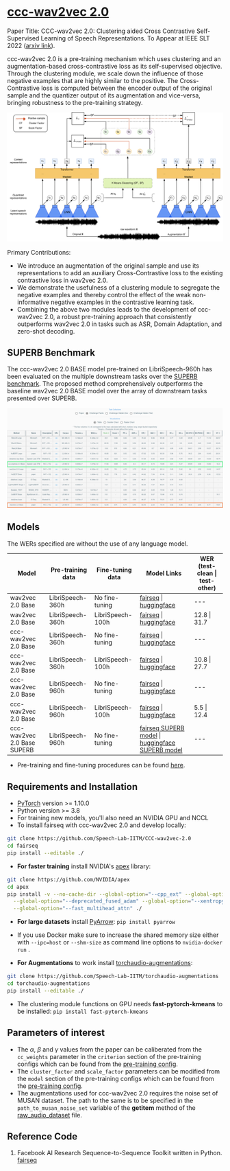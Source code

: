 # [ccc-wav2vec 2.0](https://arxiv.org/abs/2210.02592)

Paper Title: CCC-wav2vec 2.0: Clustering aided Cross Contrastive Self-Supervised Learning of Speech Representations. To Appear at IEEE SLT 2022 ([arxiv link](https://arxiv.org/abs/2210.02592)).

ccc-wav2vec 2.0 is a pre-training mechanism which uses clustering and an augmentation-based cross-contrastive loss as its self-supervised objective. Through the clustering module, we scale down the influence of those negative examples that are highly similar to the positive. The Cross-Contrastive loss is computed between the encoder output of the original sample and the quantizer output of its augmentation and vice-versa, bringing robustness to the pre-training strategy.

<p align="center">
  <img src="docs/CCC-Final.drawio.png" width="700">
</p>

Primary Contributions:
* We introduce an augmentation of the original sample and use its representations to add an auxiliary Cross-Contrastive loss to the existing contrastive loss in wav2vec 2.0.
* We demonstrate the usefulness of a clustering module to segregate the negative examples and thereby control the effect of the weak non-informative negative examples in the contrastive learning task.
* Combining the above two modules leads to the development of ccc-wav2vec 2.0, a robust pre-training approach that consistently outperforms wav2vec 2.0 in tasks such as ASR, Domain Adaptation, and zero-shot decoding.

## SUPERB Benchmark

The ccc-wav2vec 2.0 BASE model pre-trained on LibriSpeech-960h has been evaluated on the multiple downstream tasks over the [SUPERB benchmark](https://superbbenchmark.org/leaderboard?subset=Public+Set). The proposed method comprehensively outperforms the baseline wav2vec 2.0 BASE model over the array of downstream tasks presented over SUPERB.

<p align="center">
  <img src="docs/ccc_superb.jpg" width="700">
</p>

## Models

The WERs specified are without the use of any language model.

Model | Pre-training data | Fine-tuning data | Model Links | WER (test-clean \| test-other)
|---|---|---|---|---
wav2vec 2.0 Base | LibriSpeech-360h | No fine-tuning | [fairseq](https://drive.google.com/file/d/1Z4GGtDkaU4VCio2eyYVe40914tpjWI4V/view?usp=share_link) \| [huggingface](https://huggingface.co/vasista22/wav2vec2-360h-base) | ---
wav2vec 2.0 Base | LibriSpeech-360h | LibriSpeech-100h | [fairseq](https://drive.google.com/file/d/1N5-sJCp6jO_0lkutbSwZx9HT1_M5Lg2b/view?usp=share_link) \| [huggingface](https://huggingface.co/vasista22/wav2vec2-360h-base-ft-100h) | 12.8 \| 31.7
ccc-wav2vec 2.0 Base | LibriSpeech-360h | No fine-tuning | [fairseq](https://drive.google.com/file/d/1iUI75gBFmxz7QnXNnnEY-1_fAsi0noKs/view?usp=share_link) \| [huggingface](https://huggingface.co/vasista22/ccc-wav2vec2-360h-base) | ---
ccc-wav2vec 2.0 Base | LibriSpeech-360h | LibriSpeech-100h | [fairseq](https://drive.google.com/file/d/16le9dRhGNKJAAW4JFjjPSbw26_EobZee/view?usp=share_link) \| [huggingface](https://huggingface.co/vasista22/ccc-wav2vec2-360h-base-ft-100h) | 10.8 \| 27.7
ccc-wav2vec 2.0 Base | LibriSpeech-960h | No fine-tuning | [fairseq](https://drive.google.com/file/d/1rs2eXck0cX1DJE3WoGnsPimMs0nYmQc-/view?usp=share_link) \| [huggingface](https://huggingface.co/vasista22/ccc-wav2vec2-base) | ---
ccc-wav2vec 2.0 Base | LibriSpeech-960h | LibriSpeech-100h | [fairseq](https://drive.google.com/file/d/18TOKavkfnbXkztnMTXbww6YXXAtkPVGc/view?usp=share_link) \| [huggingface](https://huggingface.co/vasista22/ccc-wav2vec2-base-100h) | 5.5 \| 12.4
ccc-wav2vec 2.0 Base SUPERB | LibriSpeech-960h | No fine-tuning | [fairseq SUPERB model](https://drive.google.com/file/d/1uWXFkWMIO6lpAAik8bFGmMd7FuuBXDFh/view?usp=share_link) \| [huggingface SUPERB model](https://huggingface.co/vasista22/ccc-wav2vec2-base-SUPERB) | ---

* Pre-training and fine-tuning procedures can be found [here](https://github.com/Speech-Lab-IITM/CCC-wav2vec-2.0/tree/master/examples/wav2vec).

## Requirements and Installation

* [PyTorch](https://pytorch.org/) version >= 1.10.0
* Python version >= 3.8
* For training new models, you'll also need an NVIDIA GPU and NCCL
* To install fairseq with ccc-wav2vec 2.0 and develop locally:

``` bash
git clone https://github.com/Speech-Lab-IITM/CCC-wav2vec-2.0
cd fairseq
pip install --editable ./
```

* **For faster training** install NVIDIA's [apex](https://github.com/NVIDIA/apex) library:

``` bash
git clone https://github.com/NVIDIA/apex
cd apex
pip install -v --no-cache-dir --global-option="--cpp_ext" --global-option="--cuda_ext" \
  --global-option="--deprecated_fused_adam" --global-option="--xentropy" \
  --global-option="--fast_multihead_attn" ./
```

* **For large datasets** install [PyArrow](https://arrow.apache.org/docs/python/install.html#using-pip): `pip install pyarrow`
* If you use Docker make sure to increase the shared memory size either with `--ipc=host` or `--shm-size`
 as command line options to `nvidia-docker run` .

* **For Augmentations** to work install [torchaudio-augmentations](https://github.com/Speech-Lab-IITM/torchaudio-augmentations): 
```bash
git clone https://github.com/Speech-Lab-IITM/torchaudio-augmentations
cd torchaudio-augmentations
pip install --editable ./
```

* The clustering module functions on GPU needs **fast-pytorch-kmeans** to be installed: `pip install fast-pytorch-kmeans`

## Parameters of interest

* The $\alpha$, $\beta$ and $\gamma$ values from the paper can be caliberated from the `cc_weights` parameter in the `criterion` section of the pre-training configs which can be found from the [pre-training config](https://github.com/Speech-Lab-IITM/CCC-wav2vec-2.0/examples/wav2vec/config/pretraining).
* The `cluster_factor` and `scale_factor` parameters can be modified from the `model` section of the pre-training configs which can be found from the [pre-training config](https://github.com/Speech-Lab-IITM/CCC-wav2vec-2.0/examples/wav2vec/config/pretraining).
* The augmentations used for ccc-wav2vec 2.0 requires the noise set of MUSAN dataset. The path to the same is to be specified in the `path_to_musan_noise_set` variable of the __getitem__ method of the [raw_audio_dataset](https://github.com/Speech-Lab-IITM/CCC-wav2vec-2.0/fairseq/data/audio/raw_audio_dataset.py) file.

## Reference Code
1. Facebook AI Research Sequence-to-Sequence Toolkit written in Python. [fairseq](https://github.com/facebookresearch/fairseq)